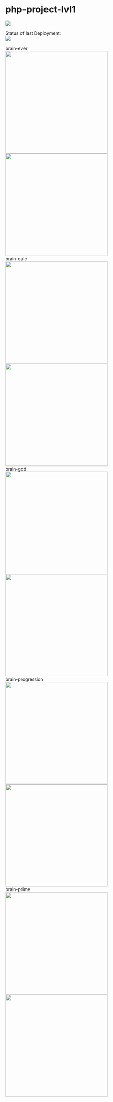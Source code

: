 # php-project-lvl1

<a href="https://codeclimate.com/github/codeclimate/codeclimate/maintainability"><img src="https://api.codeclimate.com/v1/badges/a99a88d28ad37a79dbf6/maintainability" /></a><br>

Status of last Deployment:<br>
<img src="https://github.com/molych/php-project-lvl1/workflows/PHP-CI/badge.svg"><br>

brain-ever <br>
<a href="https://asciinema.org/a/zFP1CW1Ks9pULBNgpTAl9lJn7"><img src="https://asciinema.org/a/zFP1CW1Ks9pULBNgpTAl9lJn7.png" width="320"/></a>
<a href="https://asciinema.org/a/pYVUqMjfzxLbOwFd8edb9LNCM"><img src="https://asciinema.org/a/pYVUqMjfzxLbOwFd8edb9LNCM.png" width="320"/></a><br>
brain-calc <br>
<a href="https://asciinema.org/a/lLCPwFeH5AlfPe633CLA3hVXU"><img src="https://asciinema.org/a/lLCPwFeH5AlfPe633CLA3hVXU.png" width="320"/></a>
<a href="https://asciinema.org/a/H1ORNd129L9Uxr9fflpz8f2w2"><img src="https://asciinema.org/a/H1ORNd129L9Uxr9fflpz8f2w2.png" width="320"/></a>
<br>
brain-gcd <br>
<a href="https://asciinema.org/a/HOBG6aW3bUkNQEJU6QCziLLzC"><img src="https://asciinema.org/a/HOBG6aW3bUkNQEJU6QCziLLzC.png" width="320"/></a>
<a href="https://asciinema.org/a/PaKb3fglF22Rqty9Hps8hE3FE"><img src="https://asciinema.org/a/PaKb3fglF22Rqty9Hps8hE3FE.png" width="320"/></a>
<br>
brain-progression <br>
<a href="https://asciinema.org/a/ooBDcS8LJSJ0v9l3oMg9uIaO5"><img src="https://asciinema.org/a/ooBDcS8LJSJ0v9l3oMg9uIaO5.png" width="320"/></a>
<a href="https://asciinema.org/a/VrG5Oj2BHobitoIx8a5swlbgA"><img src="https://asciinema.org/a/VrG5Oj2BHobitoIx8a5swlbgA.png" width="320"/></a>
<br>
brain-prime<br>
<a href="https://asciinema.org/a/C91DZXRjGwNcmkqIlwerYgJi1"><img src="https://asciinema.org/a/C91DZXRjGwNcmkqIlwerYgJi1.png" width="320"/></a>
<a href="https://asciinema.org/a/lU0niieVkgqbdYkQCJgtTgtTd"><img src="https://asciinema.org/a/lU0niieVkgqbdYkQCJgtTgtTd.png" width="320"/></a>
<br>
